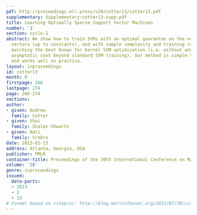 ```yaml
---
pdf: http://proceedings.mlr.press/v28/cotter13/cotter13.pdf
supplementary: Supplementary:cotter13-supp.pdf
title: Learning Optimally Sparse Support Vector Machines
number: '1'
section: cycle-1
abstract: We show how to train SVMs with an optimal guarantee on the number of support
  vectors (up to constants), and with sample complexity and training runtime bounds
  matching the best known for kernel SVM optimization (i.e. without any additional
  asymptotic cost beyond standard SVM training). Our method is simple to implement
  and works well in practice.
layout: inproceedings
id: cotter13
month: 0
firstpage: 266
lastpage: 274
page: 266-274
sections: 
author:
- given: Andrew
  family: Cotter
- given: Shai
  family: Shalev-Shwartz
- given: Nati
  family: Srebro
date: 2013-02-13
address: Atlanta, Georgia, USA
publisher: PMLR
container-title: Proceedings of the 30th International Conference on Machine Learning
volume: '28'
genre: inproceedings
issued:
  date-parts:
  - 2013
  - 2
  - 13
# Format based on citeproc: http://blog.martinfenner.org/2013/07/30/citeproc-yaml-for-bibliographies/
---
```

